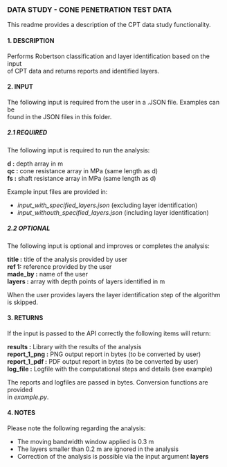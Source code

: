 ### **DATA STUDY - CONE PENETRATION TEST DATA**


This readme provides a description of the CPT data study functionality.

#### 1. DESCRIPTION

Performs Robertson classification and layer identification based on the input   
of CPT data and returns reports and identified layers.

#### 2. INPUT

The following input is required from the user in a .JSON file. Examples can be   
found in the JSON files in this folder.

##### 2.1 REQUIRED

The following input is required to run the analysis:

**d :**  depth array in m   
**qc :** cone resistance array in MPa (same length as d)   
**fs :** shaft resistance array in MPa (same length as d)

Example input files are provided in:

* *input_with_specified_layers.json* (excluding layer identification)
* *input_withouth_specified_layers.json* (including layer identification)

##### 2.2 OPTIONAL

The following input is optional and improves or completes the analysis:

**title :** title of the analysis provided by user  
**ref 1:** reference provided by the user  
**made_by :** name of the user  
**layers :** array with depth points of layers identified in m

When the user provides layers the layer identification step of the algorithm
is skipped.

#### 3. RETURNS

If the input is passed to the API correctly the following items will return:

**results :** Library with the results of the analysis   
**report_1_png :** PNG output report in bytes (to be converted by user)   
**report_1_pdf :** PDF output report in bytes (to be converted by user)   
**log_file :** Logfile with the computational steps and details (see example)

The reports and logfiles are passed in bytes. Conversion functions are provided   
in *example.py*.


#### 4. NOTES

Please note the following regarding the analysis:

* The moving bandwidth window applied is 0.3 m
* The layers smaller than 0.2 m are ignored in the analysis
* Correction of the analysis is possible via the input argument **layers**
